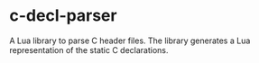 # c-decl-parser

A Lua library to parse C header files. The library generates a Lua representation of the static C declarations.
